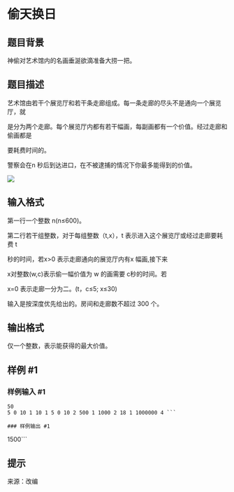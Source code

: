 # 偷天换日

## 题目背景

神偷对艺术馆内的名画垂涎欲滴准备大捞一把。


## 题目描述

艺术馆由若干个展览厅和若干条走廊组成。每一条走廊的尽头不是通向一个展览厅，就

是分为两个走廊。每个展览厅内都有若干幅画，每副画都有一个价值。经过走廊和偷画都是

要耗费时间的。

警察会在n 秒后到达进口，在不被逮捕的情况下你最多能得到的价值。

![](https://cdn.luogu.com.cn/upload/pic/2730.png)


## 输入格式

第一行一个整数 n(n≤600)。

第二行若干组整数，对于每组整数（t,x），t 表示进入这个展览厅或经过走廊要耗费 t

秒的时间，若x>0 表示走廊通向的展览厅内有x 幅画,接下来

x对整数(w,c)表示偷一幅价值为 w 的画需要 c秒的时间。若

x=0 表示走廊一分为二。(t，c≤5; x≤30) 

输入是按深度优先给出的。房间和走廊数不超过 300 个。


## 输出格式

仅一个整数，表示能获得的最大价值。


## 样例 #1

### 样例输入 #1
```
50 
5 0 10 1 10 1 5 0 10 2 500 1 1000 2 18 1 1000000 4 ```

### 样例输出 #1

```
1500```

## 提示

来源：改编


